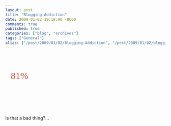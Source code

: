 ```yaml
---
layout: post
title: "Blogging Addiction"
date: 2009-01-02 19:18:00 -0600
comments: true
published: true
categories: ["blog", "archives"]
tags: ["General"]
alias: ["/post/2009/01/02/Blogging-Addiction", "/post/2009/01/02/blogging-addiction"]
---
```

<!-- more -->
<p>
<a style="background: url('http://www.oneplusyou.com/q/img/bb_badges/blog_addiction.jpg'); color: #d64b32; text-decoration: none; display: block; width: 286px; height: 128px; padding-top: 50px; padding-left: 17px; -moz-background-clip: -moz-initial; -moz-background-origin: -moz-initial; -moz-background-inline-policy: -moz-initial; font-family: Times New Roman,sans-serif; font-size: 30px" href="http://www.oneplusyou.com/bb/blog_addiction">81%<span style="display: none">How Addicted to Blogging Are You?</span></a>
</p>
<p>
Is that a bad thing?...
</p>
